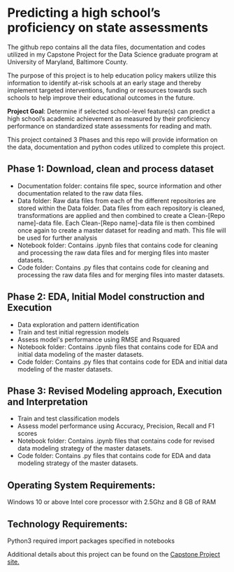 # Predicting a high school’s proficiency on state assessments

The github repo contains all the data files, documentation and codes utilized in my Capstone Project for the Data Science graduate program at University of Maryland, Baltimore County.

The purpose of this project is to help education policy makers utilize this information to identify at-risk schools at an early stage and thereby implement targeted interventions, funding or resources towards such schools to help improve their educational outcomes in the future.

**Project Goal**: Determine if selected school-level feature(s) can predict a high school’s academic achievement as measured by their proficiency performance on standardized state assessments for reading and math.

This project contained 3 Phases and this repo will provide information on the data, documentation and python codes utilized to complete this project.

## Phase 1: Download, clean and process dataset
* Documentation folder: contains file spec, source information and other documentation related to the raw data files.
* Data folder: Raw data files from each of the different repositories are stored within the Data folder. Data files from each repository is cleaned, transformations are applied and then combined to create a Clean-[Repo name]-data file. Each Clean-[Repo name]-data file is then combined once again to create a master dataset for reading and math. This file will be used for further analysis
* Notebook folder: Contains .ipynb files that contains code for cleaning and processing the raw data files and for merging files into master datasets.
* Code folder: Contains .py files that contains code for cleaning and processing the raw data files and for merging files into master datasets.

## Phase 2: EDA, Initial Model construction and Execution
* Data exploration and pattern identification
* Train and test initial regression models
* Assess model's performance using RMSE and Rsquared
* Notebook folder: Contains .ipynb files that contains code for EDA and initial data modeling of the master datasets.
* Code folder: Contains .py files that contains code for EDA and initial data modeling of the master datasets.

## Phase 3: Revised Modeling approach, Execution and Interpretation
* Train and test classification models
* Assess model performance using Accuracy, Precision, Recall and F1 scores
* Notebook folder: Contains .ipynb files that contains code for revised data modeling strategy of the master datasets.
* Code folder: Contains .py files that contains code for EDA and data modeling strategy of the master datasets.

## Operating System Requirements:
Windows 10 or above
Intel core processor with 2.5Ghz and 8 GB of RAM

## Technology Requirements:
Python3 required
import packages specified in notebooks


Additional details about this project can be found on the [Capstone Project site.](https://sites.google.com/umbc.edu/data606/spring-2021-section-2/dana-ansari)

